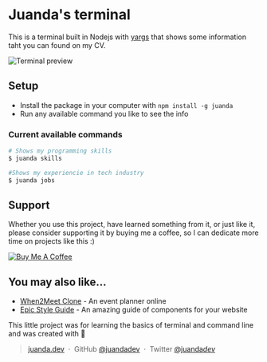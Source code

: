 # Juanda's terminal

This is a terminal built in Nodejs with [yargs](https://www.npmjs.com/package/yargs) that shows some information taht you can found on my CV.

![Terminal preview](https://imgur.com/ZEfdiD3.png)

## Setup

- Install the package in your computer with `npm install -g juanda`
- Run any available command you like to see the info

### Current available commands

```bash
# Shows my programming skills
$ juanda skills

#Shows my experiencie in tech industry
$ juanda jobs
```

## Support

Whether you use this project, have learned something from it, or just like it, please consider supporting it by buying me a coffee, so I can dedicate more time on projects like this :)

<a href="https://www.buymeacoffee.com/juandadev" target="_blank"><img src="https://www.buymeacoffee.com/assets/img/custom_images/orange_img.png" alt="Buy Me A Coffee" style="height: auto !important;width: auto !important;" ></a>

## You may also like...

- [When2Meet Clone](https://github.com/juandadev/when2meet-clone) - An event planner online
- [Epic Style Guide](https://github.com/juandadev/epic-style-guide) - An amazing guide of components for your website

This little project was for learning the basics of terminal and command line and was created with 💚

> [juanda.dev](https://juanda.dev) &nbsp;&middot;&nbsp;
> GitHub [@juandadev](https://github.com/juandadev/) &nbsp;&middot;&nbsp;
> Twitter [@juanda*dev*](https://twitter.com/juanda_dev_)
